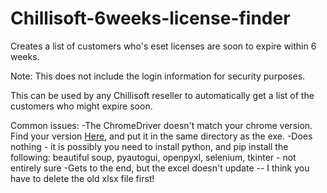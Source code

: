 # Chillisoft-6weeks-license-finder
Creates a list of customers who's eset licenses are soon to expire within 6 weeks. 

Note: This does not include the login information for security purposes. 

This can be used by any Chillisoft reseller to automatically get a list of the customers who might expire soon.

Common issues:
-The ChromeDriver doesn't match your chrome version. Find your version [Here](https://chromedriver.chromium.org/downloads), and put it in the same directory as the exe. 
-Does nothing - it is possibly you need to install python, and pip install the following: beautiful soup, pyautogui, openpyxl, selenium, tkinter - not entirely sure
-Gets to the end, but the excel doesn't update -- I think you have to delete the old xlsx file first!
